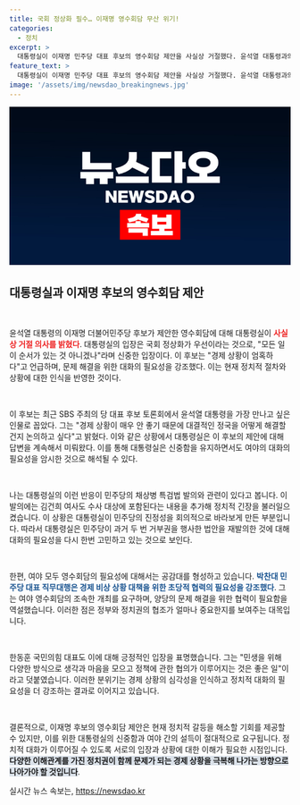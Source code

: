 ```yaml
---
title: 국회 정상화 필수… 이재명 영수회담 무산 위기!
categories:
  - 정치
excerpt: >
  대통령실이 이재명 민주당 대표 후보의 영수회담 제안을 사실상 거절했다. 윤석열 대통령과의 대화에서 경제 문제 해결을 촉구한 이 후보의 의도와 여야의 대화 필요성이 대조된다. 과연 정치적 긴장이 해소될 수 있을까?
feature_text: >
  대통령실이 이재명 민주당 대표 후보의 영수회담 제안을 사실상 거절했다. 윤석열 대통령과의 대화에서 경제 문제 해결을 촉구한 이 후보의 의도와 여야의 대화 필요성이 대조된다. 과연 정치적 긴장이 해소될 수 있을까?
image: '/assets/img/newsdao_breakingnews.jpg'
---
```


<p><img src="/assets/img/newsdao_breakingnews.jpg" alt="cryptoinkorea 속보" /></p>

<h2 data-ke-size="size26">대통령실과 이재명 후보의 영수회담 제안</h2>

<p data-ke-size="size16">&nbsp;</p>

<p>윤석열 대통령의 이재명 더불어민주당 후보가 제안한 영수회담에 대해 대통령실이 <b><span style="color: #ee2323;">사실상 거절 의사를 밝혔다</span></b>. 대통령실의 입장은 국회 정상화가 우선이라는 것으로, "모든 일이 순서가 있는 것 아니겠나"라며 신중한 입장이다. 이 후보는 "경제 상황이 엄혹하다"고 언급하며, 문제 해결을 위한 대화의 필요성을 강조했다. 이는 현재 정치적 절차와 상황에 대한 인식을 반영한 것이다.</p>

<p data-ke-size="size16">&nbsp;</p>

<p>이 후보는 최근 SBS 주최의 당 대표 후보 토론회에서 윤석열 대통령을 가장 만나고 싶은 인물로 꼽았다. 그는 "경제 상황이 매우 안 좋기 때문에 대결적인 정국을 어떻게 해결할 건지 논의하고 싶다"고 밝혔다. 이와 같은 상황에서 대통령실은 이 후보의 제안에 대해 답변을 계속해서 미뤄왔다. 이를 통해 대통령실은 신중함을 유지하면서도 여야의 대화의 필요성을 암시한 것으로 해석될 수 있다. </p>

<p data-ke-size="size16">&nbsp;</p>

<p>나는 대통령실의 이런 반응이 민주당의 채상병 특검법 발의와 관련이 있다고 봅니다. 이 발의에는 김건희 여사도 수사 대상에 포함된다는 내용을 추가해 정치적 긴장을 불러일으켰습니다. 이 상황은 대통령실이 민주당의 진정성을 회의적으로 바라보게 만든 부분입니다. 따라서 대통령실은 민주당이 과거 두 번 거부권을 행사한 법안을 재발의한 것에 대해 대화의 필요성을 다시 한번 고민하고 있는 것으로 보인다.</p>

<p data-ke-size="size16">&nbsp;</p>

<p>한편, 여야 모두 영수회담의 필요성에 대해서는 공감대를 형성하고 있습니다. <b><span style="color: #1a5490;">박찬대 민주당 대표 직무대행은 경제 비상 상황 대책을 위한 초당적 협력의 필요성을 강조했다</span></b>. 그는 여야 영수회담의 조속한 개최를 요구하며, 양당의 문제 해결을 위한 협력이 필요함을 역설했습니다. 이러한 점은 정부와 정치권의 협조가 얼마나 중요한지를 보여주는 대목입니다.</p>

<p data-ke-size="size16">&nbsp;</p>

<p>한동훈 국민의힘 대표도 이에 대해 긍정적인 입장을 표명했습니다. 그는 "민생을 위해 다양한 방식으로 생각과 마음을 모으고 정책에 관한 협의가 이루어지는 것은 좋은 일"이라고 덧붙였습니다. 이러한 분위기는 경제 상황의 심각성을 인식하고 정치적 대화의 필요성을 더 강조하는 결과로 이어지고 있습니다. </p>

<p data-ke-size="size16">&nbsp;</p>

<p>결론적으로, 이재명 후보의 영수회담 제안은 현재 정치적 갈등을 해소할 기회를 제공할 수 있지만, 이를 위한 대통령실의 신중함과 여야 간의 설득이 절대적으로 요구됩니다. 정치적 대화가 이루어질 수 있도록 서로의 입장과 상황에 대한 이해가 필요한 시점입니다. <b><span style="background-color: #21538527;">다양한 이해관계를 가진 정치권이 함께 문제가 되는 경제 상황을 극복해 나가는 방향으로 나아가야 할 것입니다</span></b>.</p>
실시간 뉴스 속보는, <a href="https://newsdao.kr" rel="dofollow">https://newsdao.kr</a>


